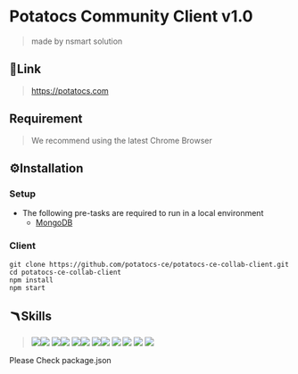 # Potatocs Community Client v1.0
> made by nsmart solution  

## 🔗Link
> https://potatocs.com

## Requirement
> We recommend using the latest Chrome Browser

## ⚙️Installation
### Setup
- The following pre-tasks are required to run in a local environment  
    - [MongoDB](https://www.mongodb.com/ko-kr/cloud/atlas/lp/try4)
### Client
```
git clone https://github.com/potatocs-ce/potatocs-ce-collab-client.git
cd potatocs-ce-collab-client
npm install
npm start
```

## 🪃Skills
> <img src="https://img.shields.io/badge/angular-0F0F11?style=for-the-badge&logo=angular&logoColor=white"><img src="https://img.shields.io/badge/13.0.1-515151?style=for-the-badge">
> <img src="https://img.shields.io/badge/node-339933?style=for-the-badge&logo=node.js&logoColor=white"><img src="https://img.shields.io/badge/13.13.0-515151?style=for-the-badge">
> <img src="https://img.shields.io/badge/reactivex-B7178C?style=for-the-badge&logo=reactivex&logoColor=white"><img src="https://img.shields.io/badge/13.13.0-515151?style=for-the-badge">
> <img src="https://img.shields.io/badge/lodash-3492FF?style=for-the-badge&logo=lodash&logoColor=white"><img src="https://img.shields.io/badge/4.17.21-515151?style=for-the-badge">
> <img src="https://img.shields.io/badge/typescript-3178C6?style=for-the-badge&logo=typescript&logoColor=white">
> <img src="https://img.shields.io/badge/amazons3-569A31?style=for-the-badge&logo=amazons3&logoColor=white">
> <img src="https://img.shields.io/badge/amazonec2-FF9900?style=for-the-badge&logo=amazonec2&logoColor=white">
> <img src="https://img.shields.io/badge/materialdesign-757575?style=for-the-badge&logo=materialdesign&logoColor=white">

Please Check package.json  